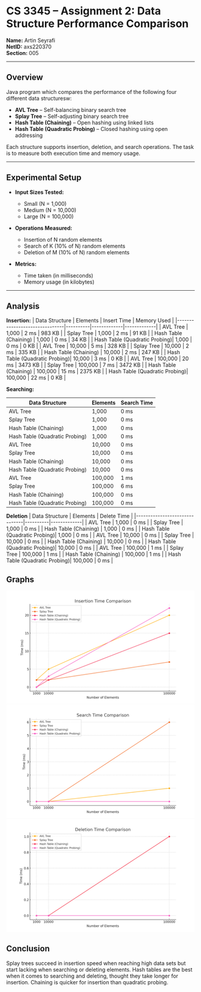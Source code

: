 # CS 3345 – Assignment 2: Data Structure Performance Comparison

**Name:** Artin Seyrafi  
**NetID:** axs220370  
**Section:** 005  

---

## Overview

Java program which compares the performance of the following four different data structuresw:

- **AVL Tree** – Self-balancing binary search tree
- **Splay Tree** – Self-adjusting binary search tree
- **Hash Table (Chaining)** – Open hashing using linked lists
- **Hash Table (Quadratic Probing)** – Closed hashing using open addressing

Each structure supports insertion, deletion, and search operations. The task is to measure both execution time and memory usage.

---

## Experimental Setup

- **Input Sizes Tested:**
  - Small (N = 1,000)
  - Medium (N = 10,000)
  - Large (N = 100,000)

- **Operations Measured:**
  - Insertion of N random elements
  - Search of K (10% of N) random elements
  - Deletion of M (10% of N) random elements

- **Metrics:**
  - Time taken (in milliseconds)
  - Memory usage (in kilobytes)

---

## Analysis

**Insertion:**
| Data Structure                 | Elements | Insert Time | Memory Used |
|-------------------------------|----------|-------------|-------------|
| AVL Tree                      | 1,000    | 2 ms        | 983 KB      |
| Splay Tree                    | 1,000    | 2 ms        | 91 KB       |
| Hash Table (Chaining)         | 1,000    | 0 ms        | 34 KB       |
| Hash Table (Quadratic Probing)| 1,000    | 0 ms        | 0 KB        |
| AVL Tree                      | 10,000   | 5 ms        | 328 KB      |
| Splay Tree                    | 10,000   | 2 ms        | 335 KB      |
| Hash Table (Chaining)         | 10,000   | 2 ms        | 247 KB      |
| Hash Table (Quadratic Probing)| 10,000   | 3 ms        | 0 KB        |
| AVL Tree                      | 100,000  | 20 ms       | 3473 KB     |
| Splay Tree                    | 100,000  | 7 ms        | 3472 KB     |
| Hash Table (Chaining)         | 100,000  | 15 ms       | 2375 KB     |
| Hash Table (Quadratic Probing)| 100,000  | 22 ms       | 0 KB        |



**Searching:**

| Data Structure                 | Elements | Search Time |
|-------------------------------|----------|-------------|
| AVL Tree                      | 1,000    | 0 ms        |
| Splay Tree                    | 1,000    | 0 ms        |
| Hash Table (Chaining)         | 1,000    | 0 ms        |
| Hash Table (Quadratic Probing)| 1,000    | 0 ms        |
| AVL Tree                      | 10,000   | 0 ms        |
| Splay Tree                    | 10,000   | 0 ms        |
| Hash Table (Chaining)         | 10,000   | 0 ms        |
| Hash Table (Quadratic Probing)| 10,000   | 0 ms        |
| AVL Tree                      | 100,000  | 1 ms        |
| Splay Tree                    | 100,000  | 6 ms        |
| Hash Table (Chaining)         | 100,000  | 0 ms        |
| Hash Table (Quadratic Probing)| 100,000  | 0 ms        |

**Deletion**
| Data Structure                 | Elements | Delete Time |
|-------------------------------|----------|-------------|
| AVL Tree                      | 1,000    | 0 ms        |
| Splay Tree                    | 1,000    | 0 ms        |
| Hash Table (Chaining)         | 1,000    | 0 ms        |
| Hash Table (Quadratic Probing)| 1,000    | 0 ms        |
| AVL Tree                      | 10,000   | 0 ms        |
| Splay Tree                    | 10,000   | 0 ms        |
| Hash Table (Chaining)         | 10,000   | 0 ms        |
| Hash Table (Quadratic Probing)| 10,000   | 0 ms        |
| AVL Tree                      | 100,000  | 1 ms        |
| Splay Tree                    | 100,000  | 1 ms        |
| Hash Table (Chaining)         | 100,000  | 1 ms        |
| Hash Table (Quadratic Probing)| 100,000  | 0 ms        |

## Graphs
![Insertion](./GraphImgs/insertion_times.png)
![Searching](./GraphImgs/search_times.png)
![Deletion](./GraphImgs/deletion_times.png)

## Conclusion
Splay trees succeed in insertion speed when reaching high data sets but start lacking when searching or deleting elements. Hash tables are the best when it comes to searching and deleting, thought they take longer for insertion. Chaining is quicker for insertion than quadratic probing.
